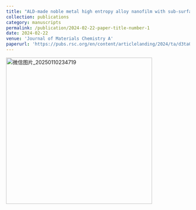 ```yaml
---
title: "ALD-made noble metal high entropy alloy nanofilm with sub-surface amorphization for enhanced hydrogen evolution"
collection: publications
category: manuscripts
permalink: /publication/2024-02-22-paper-title-number-1
date: 2024-02-22
venue: 'Journal of Materials Chemistry A'
paperurl: 'https://pubs.rsc.org/en/content/articlelanding/2024/ta/d3ta05908a'
---
```


<img width="400" alt="微信图片_20250110234719" src="https://github.com/user-attachments/assets/d9fde41b-5aad-4fec-95e7-f14d33efdf89" />
